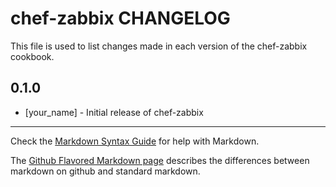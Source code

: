chef-zabbix CHANGELOG
=====================

This file is used to list changes made in each version of the chef-zabbix cookbook.

0.1.0
-----
- [your_name] - Initial release of chef-zabbix

- - -
Check the [Markdown Syntax Guide](http://daringfireball.net/projects/markdown/syntax) for help with Markdown.

The [Github Flavored Markdown page](http://github.github.com/github-flavored-markdown/) describes the differences between markdown on github and standard markdown.
